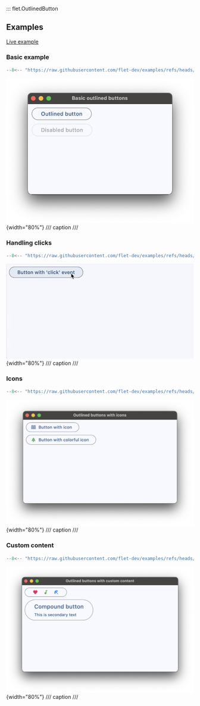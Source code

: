 ::: flet.OutlinedButton

## Examples

[Live example](https://flet-controls-gallery.fly.dev/buttons/outlinedbutton)

### Basic example

```python
--8<-- "https://raw.githubusercontent.com/flet-dev/examples/refs/heads/v1-docs/python/controls/outlined-button/basic.py"
```

![basic](https://raw.githubusercontent.com/flet-dev/examples/v1-docs/python/controls/outlined-button/media/basic.png){width="80%"}
/// caption
///

### Handling clicks

```python
--8<-- "https://raw.githubusercontent.com/flet-dev/examples/refs/heads/v1-docs/python/controls/outlined-button/handling-clicks.py"
```

![handling-clicks](https://raw.githubusercontent.com/flet-dev/examples/v1-docs/python/controls/outlined-button/media/handling-clicks.gif){width="80%"}
/// caption
///

### Icons

```python
--8<-- "https://raw.githubusercontent.com/flet-dev/examples/refs/heads/v1-docs/python/controls/outlined-button/icons.py"
```

![icons](https://raw.githubusercontent.com/flet-dev/examples/v1-docs/python/controls/outlined-button/media/icons.png){width="80%"}
/// caption
///

### Custom content

```python
--8<-- "https://raw.githubusercontent.com/flet-dev/examples/refs/heads/v1-docs/python/controls/outlined-button/custom-content.py"
```

![custom-content](https://raw.githubusercontent.com/flet-dev/examples/v1-docs/python/controls/outlined-button/media/custom-content.png){width="80%"}
/// caption
///
